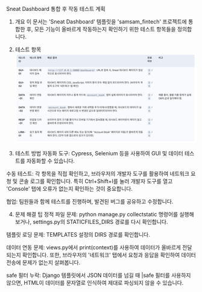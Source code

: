 Sneat Dashboard 통합 후 작동 테스트 계획
1. 개요
이 문서는 'Sneat Dashboard' 템플릿을 'samsam_fintech' 프로젝트에 통합한 후, 모든 기능이 올바르게 작동하는지 확인하기 위한 테스트 항목들을 정의합니다.

2. 테스트 항목
![alt text](image.png)

3. 테스트 방법
자동화 도구: Cypress, Selenium 등을 사용하여 GUI 및 데이터 테스트를 자동화할 수 있습니다.

수동 테스트: 각 항목을 직접 확인하고, 브라우저의 개발자 도구를 활용하여 네트워크 요청 및 콘솔 로그를 확인합니다. 특히 Ctrl+Shift+I를 눌러 개발자 도구를 열고 'Console' 탭에 오류가 없는지 확인하는 것이 중요합니다.

협업: 팀원들과 함께 테스트를 진행하며, 발견된 버그를 공유하고 수정합니다.

4. 문제 해결 팁
정적 파일 문제: python manage.py collectstatic 명령어를 실행해보거나, settings.py의 STATICFILES_DIRS 경로를 다시 확인합니다.

템플릿 로딩 문제: TEMPLATES 설정의 DIRS 경로를 확인합니다.

데이터 연동 문제: views.py에서 print(context)를 사용하여 데이터가 올바르게 전달되는지 확인합니다. 또한, 브라우저의 '네트워크' 탭에서 요청과 응답을 확인하여 데이터 전송에 문제가 없는지 살펴봅니다.

safe 필터 누락: Django 템플릿에서 JSON 데이터를 넘길 때 |safe 필터를 사용하지 않으면, HTML이 데이터를 문자열로 인식하여 제대로 파싱되지 않을 수 있습니다.